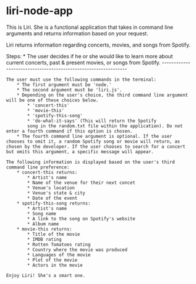 # liri-node-app

This is Liri. She is a functional application that takes in command line arguments and returns information based on your request. 

Liri returns information regarding concerts, movies, and songs from Spotify. 

Steps: 
    * The user decides if he or she would like to learn more about current concerts, past & present movies, or songs from Spotify. 
    ---------------------------------------------------------------

    The user must use the following commands in the terminal:
        * The first argument must be 'node.'
        * The second argument must be 'liri.js'.
        * Depending on the user's choice, the third command line argument will be one of these choices below. 
            * 'concert-this'
            * 'movie-this'
            * 'spotify-this-song'
            * 'do-what-it-says' (This will return the Spotify 
            song in the random.txt file within the application). Do not enter a fourth command if this option is chosen.
        * The fourth command line argument is optional. If the user chooses to omit it, a random Spotify song or movie will return, as chosen by the developer. If the user chooses to search for a concert but omits this argument, a specific message will appear.

    The following information is displayed based on the user's third command line preference:
        * concert-this returns: 
            * Artist's name
            * Name of the venue for their next concet
            * Venue's location
            * Venue's state & city
            * Date of the event
        * spotify-this-song returns: 
            * Artist's name
            * Song name
            * A link to the song on Spotify's website
            * Album name
        * movie-this returns:
            * Title of the movie
            * IMDB rating
            * Rotten Tomatoes rating
            * Country where the movie was produced
            * Languages of the movie
            * Plot of the movie
            * Actors in the movie

    Enjoy Liri! She's a smart one. 